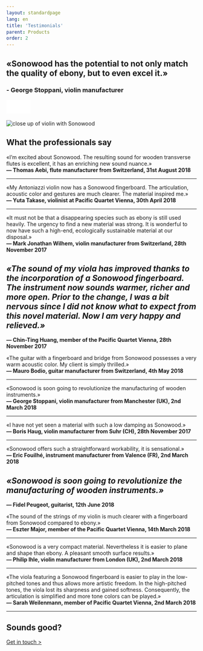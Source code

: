 ```yaml
---
layout: standardpage
lang: en
title: 'Testimonials'
parent: Products
order: 2
---
```


<div class="full-width-kenburns">
<div class="wrap-bg-image">

## «Sonowood has the potential to not only match the quality of ebony, but to even excel it.»

### \- George Stoppani, violin manufacturer

![arrow down](/assets/images/arrow-d-white.svg)

</div>
<img srcset="/assets/images/testimonial_cover2_2x.jpg"
     src="/assets/images/testimonial_cover2.jpg" alt="close up of violin with Sonowood">
</div>

<div class="full-width">
<div class="wrap -cols2">

## What the professionals say

«I’m excited about Sonowood. The resulting sound for wooden transverse
flutes is excellent, it has an enriching new sound nuance.»  
**— Thomas Aebi, flute manufacturer from Switzerland, 31st August 2018**

-----

«My Antoniazzi violin now has a Sonowood fingerboard. The articulation,
acoustic color and gestures are much clearer. The material inspired
me.»  
**— Yuta Takase, violinist at Pacific Quartet Vienna, 30th April 2018**

-----

«It must not be that a disappearing species such as ebony is still used
heavily. The urgency to find a new material was strong. It is wonderful
to now have such a high-end, ecologically sustainable material at our
disposal.»  
**— Mark Jonathan Wilhem, violin manufacturer from Switzerland, 28th
November 2017**

</div>
</div>

<div class="full-width-grey">
<div class="wrap -cols2">

## *«The sound of my viola has improved thanks to the incorporation of a Sonowood fingerboard. The instrument now sounds warmer, richer and more open. Prior to the change, I was a bit nervous since I did not know what to expect from this novel material. Now I am very happy and relieved.»*

**— Chin-Ting Huang, member of the Pacific Quartet Vienna, 28th November
2017**

</div>
</div>

<div class="full-width">
<div class="wrap -cols2">

«The guitar with a fingerboard and bridge from Sonowood possesses a very warm acoustic color. My client is simply thrilled.»  
**— Mauro Bodio, guitar manufacturer from Switzerland, 4th May 2018**

-----

«Sonowood is soon going to revolutionize the manufacturing of wooden instruments.»  
**— George Stoppani, violin manufacturer from Manchester (UK), 2nd March 2018**

-----

«I have not yet seen a material with such a low damping as Sonowood.»  
**— Boris Haug, violin manufacturer from Suhr (CH), 28th November 2017**

-----

«Sonowood offers such a straightforward workability, it is sensational.»  
**— Eric Fouilhé, instrument manufacturer from Valence (FR), 2nd March
2018**

</div>
</div>

<div class="full-width-red">
<div class="wrap -cols2">

## *«Sonowood is soon going to revolutionize the manufacturing of wooden instruments.»*

**— Fidel Peugeot, guitarist, 12th June 2018**

</div>
</div>

<div class="full-width">
<div class="wrap -cols2">

«The sound of the strings of my violin is much clearer with a fingerboard from Sonowood compared to ebony.»  
**— Eszter Major, member of the Pacific Quartet Vienna, 14th March
2018**

-----

«Sonowood is a very compact material. Nevertheless it is easier to plane and shape than ebony. A pleasant smooth surface results.»  
**— Philip Ihle, violin manufacturer from London (UK), 2nd March 2018**

-----

«The viola featuring a Sonowood fingerboard is easier to play in the
low-pitched tones and thus allows more artistic freedom. In the
high-pitched tones, the viola lost its sharpness and gained softness.
Consequently, the articulation is simplified and more tone colors can be
played.»  
**— Sarah Weilenmann, member of Pacific Quartet Vienna, 2nd March
2018**

-----

## Sounds good?

<a class="btn-red" href="/Contact">Get in touch ></a>

</div>
</div>
